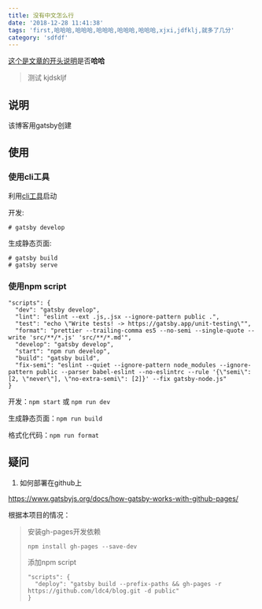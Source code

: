 ```yaml
---
title: 没有中文怎么行
date: '2018-12-28 11:41:38'
tags: 'first,哈哈哈,哈哈哈,哈哈哈,哈哈哈,哈哈哈,xjxi,jdfklj,就多了几分'
category: 'sdfdf'
---
```


[这个是文章的开头说明](http://www.baidu.com)是否**哈哈**
> 测试
> kjdskljf

<!-- end -->


## 说明

该博客用gatsby创建

## 使用

### 使用cli工具
利用[cli工具](https://www.gatsbyjs.org/docs/quick-start)启动

开发:

```
# gatsby develop
```

生成静态页面:

```
# gatsby build
# gatsby serve
```

### 使用npm script

```
"scripts": {
  "dev": "gatsby develop",
  "lint": "eslint --ext .js,.jsx --ignore-pattern public .",
  "test": "echo \"Write tests! -> https://gatsby.app/unit-testing\"",
  "format": "prettier --trailing-comma es5 --no-semi --single-quote --write 'src/**/*.js' 'src/**/*.md'",
  "develop": "gatsby develop",
  "start": "npm run develop",
  "build": "gatsby build",
  "fix-semi": "eslint --quiet --ignore-pattern node_modules --ignore-pattern public --parser babel-eslint --no-eslintrc --rule '{\"semi\": [2, \"never\"], \"no-extra-semi\": [2]}' --fix gatsby-node.js"
}
```

开发：`npm start` 或 `npm run dev`

生成静态页面：`npm run build`

格式化代码：`npm run format`

## 疑问

1. 如何部署在github上

https://www.gatsbyjs.org/docs/how-gatsby-works-with-github-pages/

根据本项目的情况：

> 安装gh-pages开发依赖
>  ```
>  npm install gh-pages --save-dev
>  ```
> 添加npm script
>  ```
>  "scripts": {
>    "deploy": "gatsby build --prefix-paths && gh-pages -r https://github.com/ldc4/blog.git -d public"
>  }
>  ```
  

